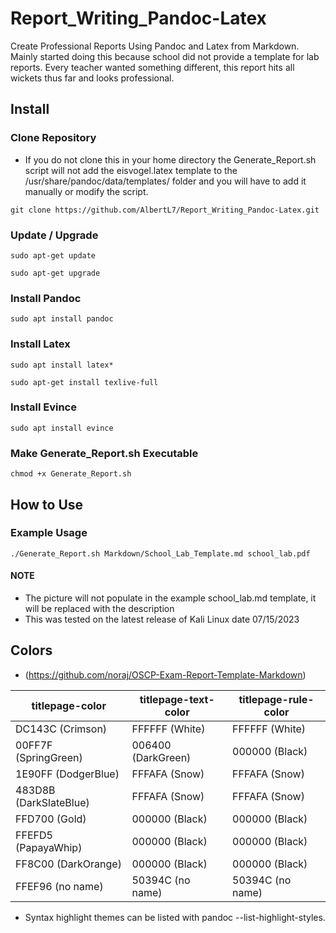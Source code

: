 # Report_Writing_Pandoc-Latex

Create Professional Reports Using Pandoc and Latex from Markdown. Mainly started doing this because school did not provide a template for lab reports. Every teacher wanted something different, this report hits all wickets thus far and looks professional.

## Install

### Clone Repository
- If you do not clone this in your home directory the Generate_Report.sh script will not add the eisvogel.latex template to the /usr/share/pandoc/data/templates/ folder and you will have to add it manually or modify the script.

`git clone https://github.com/AlbertL7/Report_Writing_Pandoc-Latex.git`

### Update / Upgrade  
`sudo apt-get update`

`sudo apt-get upgrade`

### Install Pandoc
`sudo apt install pandoc`

### Install Latex
`sudo apt install latex*`

`sudo apt-get install texlive-full`

### Install Evince
`sudo apt install evince`

### Make Generate_Report.sh Executable
`chmod +x Generate_Report.sh`

## How to Use

### Example Usage

`./Generate_Report.sh Markdown/School_Lab_Template.md school_lab.pdf`

#### NOTE
- The picture will not populate in the example school_lab.md template, it will be replaced with the description
- This was tested on the latest release of Kali Linux date 07/15/2023

## Colors 

- (https://github.com/noraj/OSCP-Exam-Report-Template-Markdown)

| titlepage-color | titlepage-text-color | titlepage-rule-color |
|-----------------|----------------------|----------------------|
| DC143C (Crimson) | FFFFFF (White)       | FFFFFF (White)       |
| 00FF7F (SpringGreen) | 006400 (DarkGreen) | 000000 (Black)       |
| 1E90FF (DodgerBlue) | FFFAFA (Snow)       | FFFAFA (Snow)       |
| 483D8B (DarkSlateBlue) | FFFAFA (Snow)     | FFFAFA (Snow)        |
| FFD700 (Gold) | 000000 (Black)           | 000000 (Black)       |
| FFEFD5 (PapayaWhip) | 000000 (Black)      | 000000 (Black)       |
| FF8C00 (DarkOrange) | 000000 (Black)      | 000000 (Black)       |
| FFEF96 (no name) | 50394C (no name)      | 50394C (no name)     |

- Syntax highlight themes can be listed with pandoc --list-highlight-styles.

